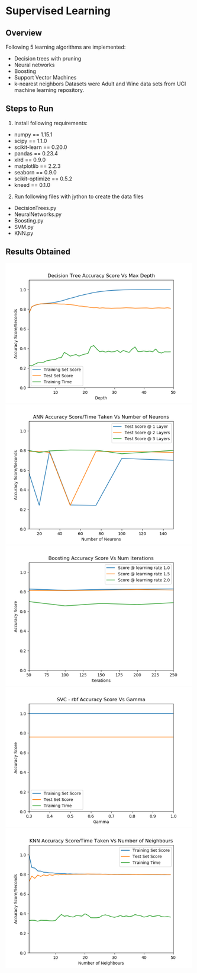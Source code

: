 # Supervised Learning
## Overview
Following 5 learning algorithms are implemented: 
* Decision trees with pruning
* Neural networks
* Boosting
* Support Vector Machines
* k-nearest neighbors
Datasets were Adult and Wine data sets from UCI machine learning repository. 
## Steps to Run
1. Install following requirements:
* numpy == 1.15.1
* scipy == 1.1.0
* scikit-learn == 0.20.0
* pandas == 0.23.4
* xlrd == 0.9.0
* matplotlib == 2.2.3
* seaborn == 0.9.0
* scikit-optimize == 0.5.2
* kneed == 0.1.0

2. Run following files with jython to create the data files
* DecisionTrees.py
* NeuralNetworks.py
* Boosting.py
* SVM.py
* KNN.py
## Results Obtained
![DecisionTree](/results/01DecisionTreeScoreVSDepth_ADULT.png)
![NeuralNetworks](/results/04AnnScoreVSNeurons_ADULT.png)
![Boosting](/results/02BoostingScoreVSIterations_ADULT.png)
![SVM](/results/05SVCRBFScoreGamma_ADULT.png)
![KNN](/results/03KnnScoreVSNumNeighbours_ADULT.png)

